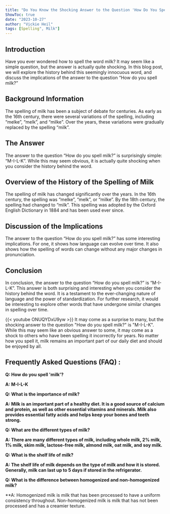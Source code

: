 ```yaml
---
title: "Do You Know the Shocking Answer to the Question 'How Do You Spell Milk'?!"
ShowToc: true 
date: "2023-10-27"
author: "Vickie Heil" 
tags: [Spelling", Milk"]
---
```

## Introduction

Have you ever wondered how to spell the word milk? It may seem like a simple question, but the answer is actually quite shocking. In this blog post, we will explore the history behind this seemingly innocuous word, and discuss the implications of the answer to the question “How do you spell milk?”

## Background Information

The spelling of milk has been a subject of debate for centuries. As early as the 16th century, there were several variations of the spelling, including “melke”, “melk”, and “milke”. Over the years, these variations were gradually replaced by the spelling “milk”.

## The Answer

The answer to the question “How do you spell milk?” is surprisingly simple: “M-I-L-K”. While this may seem obvious, it is actually quite shocking when you consider the history behind the word.

## Overview of the History of the Spelling of Milk

The spelling of milk has changed significantly over the years. In the 16th century, the spelling was “melke”, “melk”, or “milke”. By the 18th century, the spelling had changed to “milk”. This spelling was adopted by the Oxford English Dictionary in 1884 and has been used ever since.

## Discussion of the Implications

The answer to the question “How do you spell milk?” has some interesting implications. For one, it shows how language can evolve over time. It also shows how the spelling of words can change without any major changes in pronunciation.

## Conclusion

In conclusion, the answer to the question “How do you spell milk?” is “M-I-L-K”. This answer is both surprising and interesting when you consider the history behind the word. It is a testament to the ever-changing nature of language and the power of standardization. For further research, it would be interesting to explore other words that have undergone similar changes in spelling over time.

{{< youtube ONUQYDxU9yw >}} 
It may come as a surprise to many, but the shocking answer to the question "How do you spell milk?" is "M-I-L-K". While this may seem like an obvious answer to some, it may come as a shock to others who have been spelling it incorrectly for years. No matter how you spell it, milk remains an important part of our daily diet and should be enjoyed by all.

## Frequently Asked Questions (FAQ) :
**Q: How do you spell 'milk'?**

**A: M-I-L-K**

**Q: What is the importance of milk?**

**A: Milk is an important part of a healthy diet. It is a good source of calcium and protein, as well as other essential vitamins and minerals. Milk also provides essential fatty acids and helps keep your bones and teeth strong.**

**Q: What are the different types of milk?**

**A: There are many different types of milk, including whole milk, 2% milk, 1% milk, skim milk, lactose-free milk, almond milk, oat milk, and soy milk.**

**Q: What is the shelf life of milk?**

**A: The shelf life of milk depends on the type of milk and how it is stored. Generally, milk can last up to 5 days if stored in the refrigerator.**

**Q: What is the difference between homogenized and non-homogenized milk?**

**A: Homogenized milk is milk that has been processed to have a uniform consistency throughout. Non-homogenized milk is milk that has not been processed and has a creamier texture.





